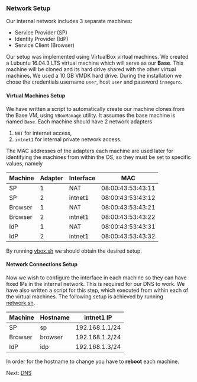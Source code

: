### Network Setup

Our internal network includes 3 separate machines:

- Service Provider (SP)
- Identity Provider (IdP)
- Service Client (Browser)

Our setup was implemented using VirtualBox virtual machines.
We created a Lubuntu 16.04.3 LTS virtual machine which will serve as our **Base**.
This machine will be cloned and its hard drive shared with the other virtual machines.
We used a 10 GB VMDK hard drive.
During the installation we chose the credentials username `user`, host `user` and password `inseguro`.

#### Virtual Machines Setup

We have written a script to automatically create our machine clones from the Base VM, using `VBoxManage` utility.
It assumes the base machine is named `Base`.
Each machine should have 2 network adapters

1. `NAT` for internet access,
2. `intnet1` for internal private network access.

The MAC addresses of the adapters each machine are used later for identifying the machines from within the OS, so they must be set to specific values, namely

| Machine | Adapter | Interface | MAC               |
|---------|---------|-----------|-------------------|
| SP      | 1       | NAT       | 08:00:43:53:43:11 |
| SP      | 2       | intnet1   | 08:00:43:53:43:12 |
| Browser | 1       | NAT       | 08:00:43:53:43:21 |
| Browser | 2       | intnet1   | 08:00:43:53:43:22 |
| IdP     | 1       | NAT       | 08:00:43:53:43:31 |
| IdP     | 2       | intnet1   | 08:00:43:53:43:32 |

By running [vbox.sh][vbox.sh] we should obtain the desired setup.

#### Network Connections Setup

Now we wish to configure the interface in each machine so they can have fixed IPs in the internal network.
This is required for our DNS to work.
We have also written a script for this step, which executed from within each of the virtual machines.
The following setup is achieved by running [network.sh][network.sh].

| Machine | Hostname | intnet1 IP     |
|---------|----------|----------------|
| SP      | sp       | 192.168.1.1/24 |
| Browser | browser  | 192.168.1.2/24 |
| IdP     | idp      | 192.168.1.3/24 |

In order for the hostname to change you have to **reboot** each machine.

Next: [DNS](https://github.com/jsbruglie/cripto/tree/dev/project#3-dns)

[vbox.sh]: vbox.sh
[network.sh]: network.sh
